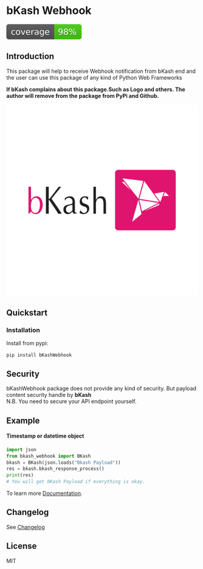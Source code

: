 # bKash Webhook
![Coverage](./docs/coverage.svg)

## Introduction
This package will help to receive Webhook notification from bKash end and the user can use this package of any kind of Python Web Frameworks 

**If bKash complains about this package.Such as Logo and others. The author will remove from the package from PyPi and Github.**

![Coverage](./docs/BKash.svg)
## Quickstart
### Installation
Install from pypi: 
```shell script
pip install bKashWebhook
```

## Security
bKashWebhook package does not provide any kind of security. But payload content security handle by **bKash** <br/>
N.B. You need to secure your API endpoint yourself. 
## Example 
#### Timestamp or datetime object
```python
import json
from bkash_webhook import BKash
bkash = BKash(json.loads("Bkash Payload"))
res = bkash.bkash_response_process()
print(res)
# You will get bKash Payload if everything is okay. 
```
To learn more [Documentation](./docs/GUIDE.md).

## Changelog
See [Changelog](CHANGELOG.md)

## License
MIT